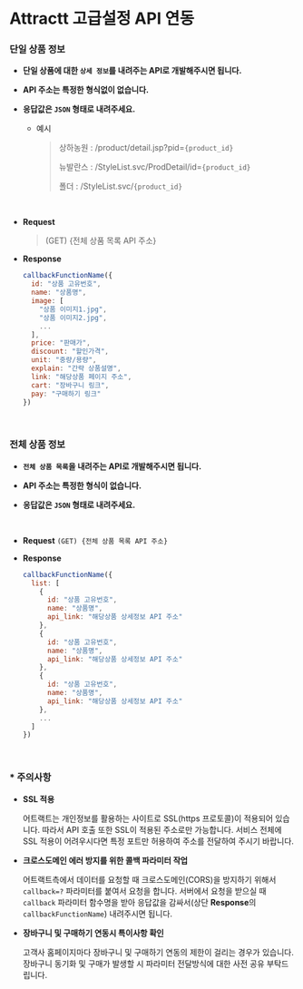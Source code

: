 # Attractt 고급설정 API 연동

### 단일 상품 정보

- **단일 상품에 대한 `상세 정보`를 내려주는 API로 개발해주시면 됩니다.**

- **API 주소는 특정한 형식없이 없습니다.**

- **응답값은 `JSON` 형태로 내려주세요.**

  - 예시

    > 상하농원 : /product/detail.jsp?pid=`{product_id}`
    >
    > 뉴발란스 : /StyleList.svc/ProdDetail/id=`{product_id}`
    >
    > 폴더 : /StyleList.svc/`{product_id}`

<br>

- **Request**
  > (GET) {전체 상품 목록 API 주소}

- **Response**

  ```js
  callbackFunctionName({
    id: "상품 고유번호",
    name: "상품명",
    image: [
      "상품 이미지1.jpg",
      "상품 이미지2.jpg",
      ...
    ],
    price: "판매가",
    discount: "할인가격",
    unit: "중량/용량",
    explain: "간략 상품설명",
    link: "해당상품 페이지 주소",
    cart: "장바구니 링크",
    pay: "구매하기 링크"
  })
  ```

<br>

### 전체 상품 정보

- **`전체 상품 목록`을 내려주는 API로 개발해주시면 됩니다.**

- **API 주소는 특정한 형식이 없습니다.**

- **응답값은 `JSON` 형태로 내려주세요.**

<br>


- **Request**
  ```(GET) {전체 상품 목록 API 주소}```

- **Response**

  ```js
  callbackFunctionName({
    list: [
      {
        id: "상품 고유번호",
        name: "상품명",
        api_link: "해당상품 상세정보 API 주소"
      },
      {
        id: "상품 고유번호",
        name: "상품명",
        api_link: "해당상품 상세정보 API 주소"
      },
      {
        id: "상품 고유번호",
        name: "상품명",
        api_link: "해당상품 상세정보 API 주소"
      },
      ...
    ]
  })
  ```

<br>

### * 주의사항

- **SSL 적용**

  어트랙트는 개인정보를 활용하는 사이트로 SSL(https 프로토콜)이 적용되어 있습니다. 따라서 API 호출 또한 SSL이 적용된 주소로만 가능합니다. 서비스 전체에 SSL 적용이 어려우시다면 특정 포트만 허용하여 주소를 전달하여 주시기 바랍니다.

- **크로스도메인 에러 방지를 위한 콜백 파라미터 작업**

  어트랙트측에서 데이터를 요청할 때 크로스도메인(CORS)을 방지하기 위해서 `callback=?` 파라미터를 붙여서 요청을 합니다. 서버에서 요청을 받으실 때 `callback` 파라미터 함수명을 받아 응답값을 감싸서(상단 **Response**의 `callbackFunctionName`) 내려주시면 됩니다.

- **장바구니 및 구매하기 연동시 특이사항 확인**

  고객사 홈페이지마다 장바구니 및 구매하기 연동의 제한이 걸리는 경우가 있습니다. 장바구니 동기화 및 구매가 발생할 시 파라미터 전달방식에 대한 사전 공유 부탁드립니다.

